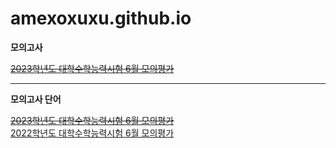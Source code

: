 # amexoxuxu.github.io

**모의고사**

[~~2023학년도 대학수학능력시험 6월 모의평가~~](https://amexoxuxu.github.io/mun/220609)

<hr/>

**모의고사 단어**

[~~2023학년도 대학수학능력시험 6월 모의평가~~](https://amexoxuxu.github.io/mun/word/220609)\
[2022학년도 대학수학능력시험 6월 모의평가](https://amexoxuxu.github.io/mun/word/210603)